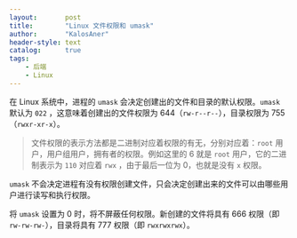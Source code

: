 ```yaml
---
layout:       post
title:        "Linux 文件权限和 umask"
author:       "KalosAner"
header-style: text
catalog:      true
tags:
    - 后端
    - Linux
---
```


在 Linux 系统中，进程的 `umask` 会决定创建出的文件和目录的默认权限。`umask` 默认为 `022` ，这意味着创建出的文件权限为 644（`rw-r--r--`），目录权限为 755（`rwxr-xr-x`）。

> 文件权限的表示方法都是二进制对应着权限的有无，分别对应着：`root` 用户，用户组用户，拥有者的权限。例如这里的 6 就是 `root` 用户，它的二进制表示为 `110` 对应着 `rwx` ，由于最后一位为 0，也就是没有 `x` 权限。

`umask` 不会决定进程有没有权限创建文件，只会决定创建出来的文件可以由哪些用户进行读写和执行权限。

将 `umask` 设置为 0 时，将不屏蔽任何权限。新创建的文件将具有 666 权限（即 `rw-rw-rw-`），目录将具有 777 权限（即 `rwxrwxrwx`）。
